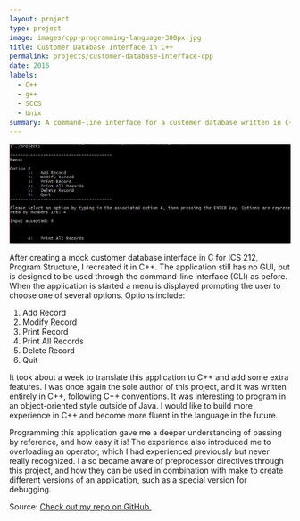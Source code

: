 ```yaml
---
layout: project
type: project
image: images/cpp-programming-language-300px.jpg
title: Customer Database Interface in C++
permalink: projects/customer-database-interface-cpp
date: 2016
labels:
  - C++
  - g++
  - SCCS
  - Unix
summary: A command-line interface for a customer database written in C++ for ICS 212, Program Structure.
---
```


<img class="ui medium right floated rounded image" src="../images/customer-db-interface-c.png">

After creating a mock customer database interface in C for ICS 212, Program Structure, I recreated it in C++. The application still has no GUI, but is designed to be used through the command-line interface (CLI) as before. When the application is started a menu is displayed prompting the user to choose one of several options. Options include:

1. Add Record
2. Modify Record
3. Print Record
4. Print All Records
5. Delete Record
6. Quit

It took about a week to translate this application to C++ and add some extra features. I was once again the sole author of this project, and it was written entirely in C++, following C++ conventions. It was interesting to program in an object-oriented style outside of Java. I would like to build more experience in C++ and become more fluent in the language in the future.

Programming this application gave me a deeper understanding of passing by reference, and how easy it is! The experience also introduced me to overloading an operator, which I had experienced previously but never really recognized. I also became aware of preprocessor directives through this project, and how they can be used in combination with make to create different versions of an application, such as a special version for debugging.
 
Source: <a href="https://github.com/wyattbartlett/customer-database-interface-cpp"><i class="large github icon"></i>Check out my repo on GitHub.</a>
